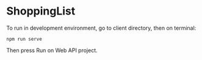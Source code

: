 # ShoppingList

To run in development environment, go to client directory, then on terminal:
```
npm run serve
```

Then press Run on Web API project.

